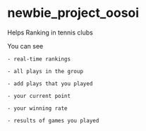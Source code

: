 # newbie_project_oosoi

Helps Ranking in tennis clubs

You can see

    - real-time rankings

    - all plays in the group

    - add plays that you played

    - your current point 

    - your winning rate
    
    - results of games you played
    
  

